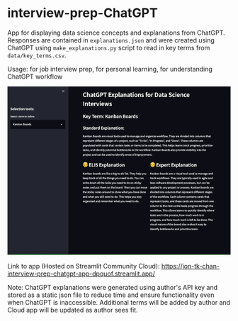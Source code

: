 # interview-prep-ChatGPT
App for displaying data science concepts and explanations from ChatGPT. Responses are contained in `explanations.json` and were created using ChatGPT using `make_explanations.py` script to read in key terms from `data/key_terms.csv`.

Usage: for job interview prep, for personal learning, for understanding ChatGPT workflow

![](https://github.com/jon-tk-chan/interview-prep-ChatGPT/blob/main/media/demo.gif)

Link to app (Hosted on Streamlit Community Cloud): https://jon-tk-chan-interview-prep-chatgpt-app-dpquof.streamlit.app/

Note: ChatGPT explanations were generated using author's API key and stored as a static json file to reduce time and ensure functionality even when ChatGPT is inaccessible. Additional terms will be added by author and Cloud app will be updated as author sees fit.